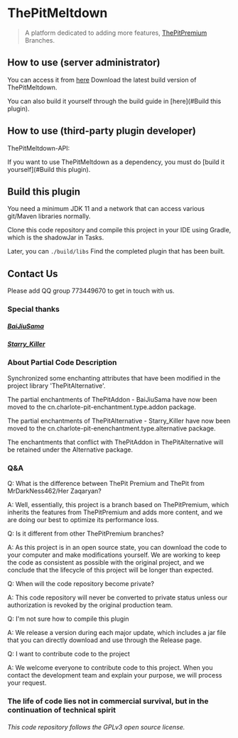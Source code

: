ThePitMeltdown
===========

>A platform dedicated to adding more features, [ThePitPremium](https://github.com/ThePitCommunity/ThePitPremium) Branches.

## How to use (server administrator)
You can access it from [here](https://github.com/AstralStudio/ThePitMeltdown/releases/latest) Download the latest build version of ThePitMeltdown.

You can also build it yourself through the build guide in [here](#Build this plugin).

## How to use (third-party plugin developer)
ThePitMeltdown-API:

If you want to use ThePitMeltdown as a dependency, you must do [build it yourself](#Build this plugin).

## Build this plugin

You need a minimum JDK 11 and a network that can access various git/Maven libraries normally.

Clone this code repository and compile this project in your IDE using Gradle, which is the shadowJar in Tasks.

Later, you can `./build/libs` Find the completed plugin that has been built.

## Contact Us

Please add QQ group 773449670 to get in touch with us.

### Special thanks

##### [BaiJiuSama]( https://github.com/BaiJiuSama )
##### [Starry_Killer]( https://github.com/AstralStalyer )

### About Partial Code Description
Synchronized some enchanting attributes that have been modified in the project library 'ThePitAlternative'.

The partial enchantments of ThePitAddon - BaiJiuSama have now been moved to the cn.charlote-pit-enchantment.type.addon package.

The partial enchantments of ThePitAlternative - Starry_Killer have now been moved to the cn.charlote-pit-enenchantment.type.alternative package.

The enchantments that conflict with ThePitAddon in ThePitAlternative will be retained under the Alternative package.


### Q&A
Q:  What is the difference between ThePit Premium and ThePit from MrDarkNess462/Her Zaqaryan?

A:  Well, essentially, this project is a branch based on ThePitPremium, which inherits the features from ThePitPremium and adds more content, and we are doing our best to optimize its performance loss.

Q:  Is it different from other ThePitPremium branches?

A:  As this project is in an open source state, you can download the code to your computer and make modifications yourself. We are working to keep the code as consistent as possible with the original project, and we conclude that the lifecycle of this project will be longer than expected.

Q:  When will the code repository become private?

A:  This code repository will never be converted to private status unless our authorization is revoked by the original production team.

Q:  I'm not sure how to compile this plugin

A:  We release a version during each major update, which includes a jar file that you can directly download and use through the Release page.

Q:  I want to contribute code to the project

A:  We welcome everyone to contribute code to this project. When you contact the development team and explain your purpose, we will process your request.

### The life of code lies not in commercial survival, but in the continuation of technical spirit
###### This code repository follows the GPLv3 open source license.

